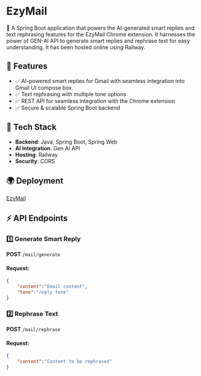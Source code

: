 # EzyMail

🚀 A Spring Boot application that powers the AI-generated smart replies and text rephrasing features for the EzyMail Chrome extension.
    It harnesses the power of GEN-AI API to generate smart replies and rephrase text for easy understanding. 
    It has been hosted online using Railway.

## 🌟 Features
- ✅ AI-powered smart replies for Gmail with seamless integration into Gmail UI compose box. 
- ✅ Text rephrasing with multiple tone options  
- ✅ REST API for seamless integration with the Chrome extension  
- ✅ Secure & scalable Spring Boot backend  



## 📌 Tech Stack
- **Backend**: Java, Spring Boot, Spring Web  
- **AI Integration**: Gen AI API 
- **Hosting**: Railway 
- **Security**: CORS


## 🌍 Deployment
 
 [EzyMail](https://ezymail-production.up.railway.app/ezymail)


## ⚡ API Endpoints

### 1️⃣ Generate Smart Reply  
**POST** `/mail/generate`  
#### **Request:**
```json
{
    "content":"Email content",
    "tone":"reply tone"
}
```

### 2️⃣ Rephrase Text
**POST** `/mail/rephrase`  
#### **Request:**
```json
{
    "content":"Content to be rephrased"
}
```